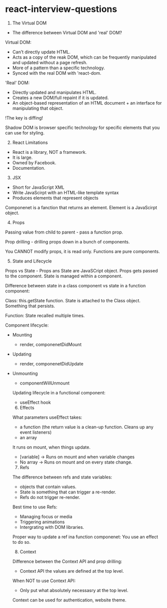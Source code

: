 # react-interview-questions

1. The Virtual DOM

- The difference between Virtual DOM and 'real' DOM?

Virtual DOM:

- Can't directly update HTML.
- Acts as a copy of the reak DOM, which can be frequently manipulated and updated without a page refresh.
- More of a pattern than a specific technology.
- Synced with the real DOM with 'react-dom.

'Real' DOM:

- Directly updated and manipulates HTML.
- Creates a new DOM/full repaint if it is updated.
- An object-based representation of an HTML document + an interface for manipulating that object.

!The key is diffing!

Shadow DOM is browser specific technology for specific elements that you can use for styling.

2. React Limitations

- React is a library, NOT a framework.
- It is large.
- Owned by Facebook.
- Documentation.

3. JSX

- Short for JavaScript XML
- Write JavaScirpt with an HTML-like template syntax
- Produces elements that represent objects

Componenet is a fanction that returns an element.
Element is a JavaScirpt object.

4. Props

Passing value from child to parent - pass a function prop.

Prop drilling - drilling props down in a bunch of components.

You CANNOT modify props, it is read only.
Functions are pure components.

5. State and Lifecycle

Props vs State - Props ans State are JavaSCript object. Props gets passed to the component. State is managed within a component.

Difference between state in a class component vs state in a function component:

Class: this.getState function. State is attached to the Class object. Something that persists.

Function: State recalled multiple times.

Component lifecycle:

- Mounting
  - render, componenetDidMount
- Updating
  - render, componenetDidUpdate
- Unmounting

  - componentWillUnmount

  Updating lifecycle in a functional component:

  - useEffect hook

  6. Effects

  What parameters useEffect takes:

  - a function (the return value is a clean-up function. Cleans up any event listeners)
  - an array

  It runs on mount, when things update.

  - [variable] -> Runs on mount and when variable changes
  - No array -> Runs on mount and on every state change.

  7. Refs

  The difference between refs and state variables:

  - objects that contain values.
  - State is something that can trigger a re-render.
  - Refs do not trigger re-render.

  Best time to use Refs:

  - Managing focus or media
  - Triggering animations
  - Intergrating with DOM libraries.

  Proper way to update a ref ina function componenet: You use an effect to do so.

  8. Context

  Difference between the Context API and prop drilling:

  - Context API the values are defined at the top level.

  When NOT to use Context API:

  - Only put what absolutely necessasry at the top level.

  Context can be used for authentication, website theme.
